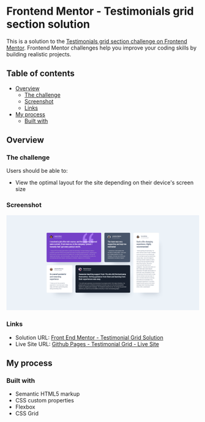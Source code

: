 # Frontend Mentor - Testimonials grid section solution

This is a solution to the [Testimonials grid section challenge on Frontend Mentor](https://www.frontendmentor.io/challenges/testimonials-grid-section-Nnw6J7Un7). Frontend Mentor challenges help you improve your coding skills by building realistic projects. 

## Table of contents

- [Overview](#overview)
  - [The challenge](#the-challenge)
  - [Screenshot](#screenshot)
  - [Links](#links)
- [My process](#my-process)
  - [Built with](#built-with)

## Overview

### The challenge

Users should be able to:

- View the optimal layout for the site depending on their device's screen size

### Screenshot

![](./screenshot.png)

### Links

- Solution URL: [Front End Mentor - Testimonial Grid Solution](https://www.frontendmentor.io/solutions/testimonial-grid-section-KJ5En1bAJH)
- Live Site URL: [Github Pages - Testimonial Grid - Live Site](https://carlhumm.github.io/testimonial-grid-challenge/)

## My process

### Built with

- Semantic HTML5 markup
- CSS custom properties
- Flexbox
- CSS Grid
